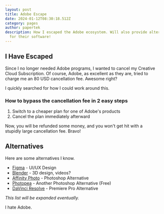 ```yaml
---
layout: post
title: Adobe Escape
date: 2024-01-12T08:30:18.512Z
category: pages
author: papertek
description: How I escaped the Adobe ecosystem. Will also provide alternatives
  for their software!
---
```

## I Have Escaped

Since I no longer needed Adobe programs, I wanted to cancel my Creative Cloud Subscription. Of course, Adobe, as excellent as they are, tried to charge me an 80 USD cancellation fee. Awesome right?

I quickly searched for how I could work around this.

### How to bypass the cancellation fee in 2 easy steps

1. Switch to a cheaper plan for one of Adobe's products
1. Cancel the plan immediately afterward

Now, you will be refunded some money, and you won't get hit with a stupidly large cancellation fee. Bravo! 

## Alternatives

Here are some alternatives I know.

- [Figma](https://www.figma.com/) - UI/UX Design
- [Blender](https://www.blender.org/) - 3D design, videos?
- [Affinity Photo](https://affinity.serif.com/en-us/photo/) - Photoshop Alternative
- [Photopea](https://www.photopea.com/) - Another Photoshop Alternative (Free)
- [DaVinci Resolve](https://www.blackmagicdesign.com/products/davinciresolve) - Premiere Pro Alternative

*This list will be expanded eventually.*


I hate Adobe.

